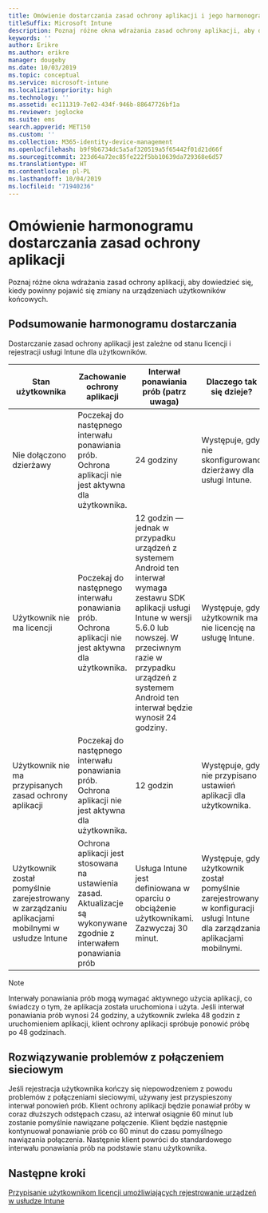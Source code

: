 ```yaml
---
title: Omówienie dostarczania zasad ochrony aplikacji i jego harmonogramu
titleSuffix: Microsoft Intune
description: Poznaj różne okna wdrażania zasad ochrony aplikacji, aby dowiedzieć się, kiedy powinny pojawić się zmiany na urządzeniach użytkowników końcowych.
keywords: ''
author: Erikre
ms.author: erikre
manager: dougeby
ms.date: 10/03/2019
ms.topic: conceptual
ms.service: microsoft-intune
ms.localizationpriority: high
ms.technology: ''
ms.assetid: ec111319-7e02-434f-946b-88647726bf1a
ms.reviewer: joglocke
ms.suite: ems
search.appverid: MET150
ms.custom: ''
ms.collection: M365-identity-device-management
ms.openlocfilehash: b9f9b6734dc5a5af320519a5f65442f01d21d66f
ms.sourcegitcommit: 223d64a72ec85fe222f5bb10639da729368e6d57
ms.translationtype: HT
ms.contentlocale: pl-PL
ms.lasthandoff: 10/04/2019
ms.locfileid: "71940236"
---
```

# <a name="understand-app-protection-policy-delivery-timing"></a>Omówienie harmonogramu dostarczania zasad ochrony aplikacji

Poznaj różne okna wdrażania zasad ochrony aplikacji, aby dowiedzieć się, kiedy powinny pojawić się zmiany na urządzeniach użytkowników końcowych.

## <a name="delivery-timing-summary"></a>Podsumowanie harmonogramu dostarczania

Dostarczanie zasad ochrony aplikacji jest zależne od stanu licencji i rejestracji usługi Intune dla użytkowników.  

|    Stan użytkownika    |    Zachowanie ochrony aplikacji     |    Interwał ponawiania prób (patrz uwaga)    |    Dlaczego tak się dzieje?    |
|-----------------------------------------------------|-------------------------------------------------------------------------------------------------|--------------------------------------------------------------------------------------|-----------------------------------------------------------------------------------------------------------|
|    Nie dołączono dzierżawy    |    Poczekaj do następnego interwału ponawiania prób.  Ochrona aplikacji nie jest aktywna dla użytkownika.    |    24 godziny    |    Występuje, gdy nie skonfigurowano dzierżawy dla usługi Intune.    |
|    Użytkownik nie ma licencji     |    Poczekaj do następnego interwału ponawiania prób.  Ochrona aplikacji nie jest aktywna dla użytkownika.     |    12 godzin — jednak w przypadku urządzeń z systemem Android ten interwał wymaga zestawu SDK aplikacji usługi Intune w wersji 5.6.0 lub nowszej. W przeciwnym razie w przypadku urządzeń z systemem Android ten interwał będzie wynosił 24 godziny.   |    Występuje, gdy użytkownik ma nie licencję na usługę Intune.    |
|    Użytkownik nie ma przypisanych zasad ochrony aplikacji    |    Poczekaj do następnego interwału ponawiania prób.  Ochrona aplikacji nie jest aktywna dla użytkownika.    |    12 godzin        |    Występuje, gdy nie przypisano ustawień aplikacji dla użytkownika.    |
|    Użytkownik został pomyślnie zarejestrowany w zarządzaniu aplikacjami mobilnymi w usłudze Intune    |    Ochrona aplikacji jest stosowana na ustawienia zasad.    Aktualizacje są wykonywane zgodnie z interwałem ponawiania prób    |    Usługa Intune jest definiowana w oparciu o obciążenie użytkownikami.    Zazwyczaj 30 minut.     |    Występuje, gdy użytkownik został pomyślnie zarejestrowany w konfiguracji usługi Intune dla zarządzania aplikacjami mobilnymi.    |

> [!NOTE]
> Interwały ponawiania prób mogą wymagać aktywnego użycia aplikacji, co świadczy o tym, że aplikacja została uruchomiona i użyta.  Jeśli interwał ponawiania prób wynosi 24 godziny, a użytkownik zwleka 48 godzin z uruchomieniem aplikacji, klient ochrony aplikacji spróbuje ponowić próbę po 48 godzinach.

## <a name="handling-network-connectivity-issues"></a>Rozwiązywanie problemów z połączeniem sieciowym

Jeśli rejestracja użytkownika kończy się niepowodzeniem z powodu problemów z połączeniami sieciowymi, używany jest przyspieszony interwał ponowień prób.  Klient ochrony aplikacji będzie ponawiał próby w coraz dłuższych odstępach czasu, aż interwał osiągnie 60 minut lub zostanie pomyślnie nawiązane połączenie.  Klient będzie następnie kontynuował ponawianie prób co 60 minut do czasu pomyślnego nawiązania połączenia. Następnie klient powróci do standardowego interwału ponawiania prób na podstawie stanu użytkownika.

## <a name="next-steps"></a>Następne kroki

[Przypisanie użytkownikom licencji umożliwiających rejestrowanie urządzeń w usłudze Intune](../fundamentals/licenses-assign.md)

